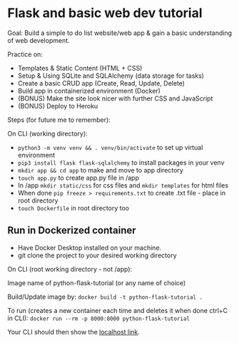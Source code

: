# Flask and basic web dev tutorial

Goal:
Build a simple to do list website/web app & gain a basic understanding of web development.

Practice on:

- Templates & Static Content (HTML + CSS)
- Setup & Using SQLite and SQLAlchemy (data storage for tasks)
- Create a basic CRUD app (Create, Read, Update, Delete)
- Build app in containerized environment (Docker)
- (BONUS) Make the site look nicer with further CSS and JavaScript
- (BONUS) Deploy to Heroku

Steps (for future me to remember):

On CLI (working directory):

- `python3 -m venv venv && . venv/bin/activate` to set up virtual environment
- `pip3 install flask flask-sqlalchemy` to install packages in your venv
- `mkdir app && cd app` to make and move to app directory
- `touch app.py` to create app.py file in /app
- In /app `mkdir static/css` for css files and `mkdir templates` for html files
- When done `pip freeze > requirements.txt` to create .txt file - place in root directory
- `touch Dockerfile` in root directory too

## Run in Dockerized container

- Have Docker Desktop installed on your machine.
- git clone the project to your desired working directory

On CLI (root working directory - not /app):

Image name of python-flask-tutorial (or any name of choice)

Build/Update image by:
`docker build -t python-flask-tutorial .`

To run (creates a new container each time and deletes it when done ctrl+C in CLI):
    `docker run --rm -p 8000:8000 python-flask-tutorial`

Your CLI should then show the [localhost link](http://0.0.0.0:8000).
